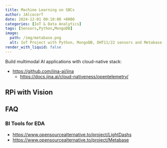 ```yaml
---
title: Machine Learning on SBCs
author: JAlcocerT
date: 2024-12-01 00:10:00 +0800
categories: [IoT & Data Analytics]
tags: [Sensors,Python,MongoDB]
image:
  path: /img/metabase.png
  alt: IoT Project with Python, MongoDB, DHT11/22 sensors and Metabase.
render_with_liquid: false
---
```


Build multimodal AI applications with cloud-native stack:
* <https://github.com/jina-ai/jina>
  * <https://docs.jina.ai/cloud-nativeness/opentelemetry/>

## RPi with Vision


## FAQ


### BI Tools for EDA

* <https://www.opensourcealternative.to/project/LightDashs>
* <https://www.opensourcealternative.to/project/Metabase>